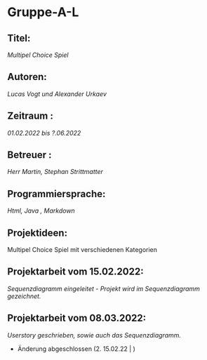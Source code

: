# Gruppe-A-L

## **Titel**: 

*Multipel Choice Spiel* 

## **Autoren**: 

*Lucas Vogt und Alexander Urkaev* 

## **Zeitraum** : 

*01.02.2022 bis ?.06.2022*

##  **Betreuer** : 

*Herr  Martin, Stephan Strittmatter*

## **Programmiersprache**: 

*Html, Java , Markdown*

##  **Projektideen**:

Multipel Choice Spiel mit verschiedenen Kategorien 


## **Projektarbeit vom 15.02.2022**:

*Sequenzdiagramm eingeleitet - Projekt wird im Sequenzdiagramm gezeichnet.*


## **Projektarbeit vom 08.03.2022**:

*Userstory geschrieben, sowie auch das Sequenzdiagramm.*

- Änderung abgeschlossen (2. 15.02.22 | )
